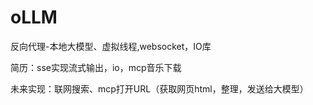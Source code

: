 # oLLM

反向代理-本地大模型、虚拟线程,websocket，IO库

简历：sse实现流式输出，io，mcp音乐下载

未来实现：联网搜索、mcp打开URL（获取网页html，整理，发送给大模型）

